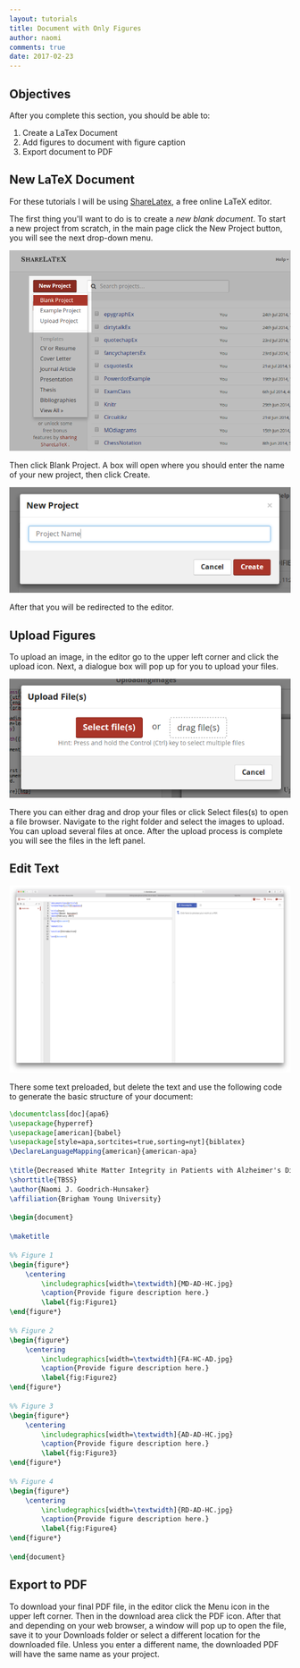 ```yaml
---
layout: tutorials
title: Document with Only Figures
author: naomi
comments: true
date: 2017-02-23
---
```


## Objectives

After you complete this section, you should be able to:

1. Create a LaTex Document
2. Add figures to document with figure caption
3. Export document to PDF

## New LaTeX Document

For these tutorials I will be using [ShareLatex](http://www.sharelatex.com), a free online LaTeX editor.

The first thing you'll want to do is to create a *new blank document*. To start a new project from scratch, in the main page click the New Project button, you will see the next drop-down menu. 

<img class="img-responsive" alt="" src="images/TheFirstDocumentEx4.png">

Then click Blank Project. A box will open where you should enter the name of your new project, then click Create.

<img class="img-responsive" alt="" src="images/TheFirstDocumentEx5.png">

After that you will be redirected to the editor.

## Upload Figures

To upload an image, in the editor go to the upper left corner and click the upload icon. Next, a dialogue box will pop up for you to upload your files.

<img class="img-responsive" alt="" src="images/UploadingImagesEx2.png">

There you can either drag and drop your files or click Select files(s) to open a file browser. Navigate to the right folder and select the images to upload. You can upload several files at once. After the upload process is complete you will see the files in the left panel.

## Edit Text

<img class="img-responsive" alt="" src="images/blank.png">

There some text preloaded, but delete the text and use the following code to generate the basic structure of your document:

``` latex
\documentclass[doc]{apa6}
\usepackage{hyperref}
\usepackage[american]{babel}
\usepackage[style=apa,sortcites=true,sorting=nyt]{biblatex}
\DeclareLanguageMapping{american}{american-apa}

\title{Decreased White Matter Integrity in Patients with Alzheimer's Disease}
\shorttitle{TBSS}
\author{Naomi J. Goodrich-Hunsaker}
\affiliation{Brigham Young University}

\begin{document}

\maketitle

%% Figure 1
\begin{figure*}
    \centering
        \includegraphics[width=\textwidth]{MD-AD-HC.jpg}
        \caption{Provide figure description here.}
        \label{fig:Figure1}
\end{figure*}

%% Figure 2
\begin{figure*}
    \centering
        \includegraphics[width=\textwidth]{FA-HC-AD.jpg}
        \caption{Provide figure description here.}
        \label{fig:Figure2}
\end{figure*}

%% Figure 3
\begin{figure*}
    \centering
        \includegraphics[width=\textwidth]{AD-AD-HC.jpg}
        \caption{Provide figure description here.}
        \label{fig:Figure3}
\end{figure*}

%% Figure 4
\begin{figure*}
    \centering
        \includegraphics[width=\textwidth]{RD-AD-HC.jpg}
        \caption{Provide figure description here.}
        \label{fig:Figure4}
\end{figure*}

\end{document}
```

## Export to PDF

To download your final PDF file, in the editor click the Menu icon in the upper left corner. Then in the download area click the PDF icon. After that and depending on your web browser, a window will pop up to open the file, save it to your Downloads folder or select a different location for the downloaded file. Unless you enter a different name, the downloaded PDF will have the same name as your project.

